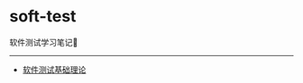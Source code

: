 # soft-test
软件测试学习笔记:thought_balloon:
 
  
 
---
* [软件测试基础理论](https://github.com/c-disk/soft-test/blob/master/%E8%BD%AF%E4%BB%B6%E6%B5%8B%E8%AF%95%E5%9F%BA%E7%A1%80.png)

